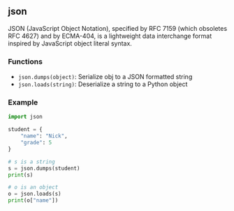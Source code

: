 ## json

JSON (JavaScript Object Notation), specified by RFC 7159 (which obsoletes RFC 4627) and by ECMA-404, is a lightweight data interchange format inspired by JavaScript object literal syntax.

### Functions

* ```json.dumps(object)```: Serialize obj to a JSON formatted string
* ```json.loads(string)```: Deserialize a string to a Python object

### Example

```python
import json

student = {
    "name": "Nick",
    "grade": 5
}

# s is a string
s = json.dumps(student)
print(s)

# o is an object
o = json.loads(s)
print(o["name"])
```
